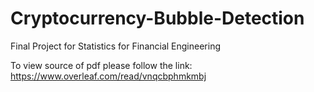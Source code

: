 # Cryptocurrency-Bubble-Detection
Final Project for Statistics for Financial Engineering

To view source of pdf please follow the link:
https://www.overleaf.com/read/vnqcbphmkmbj
